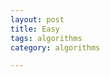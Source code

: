 ```yaml
---
layout: post
title: Easy
tags: algorithms
category: algorithms 

---
```



<script src="https://gist.github.com/selimslab/a476c0f7997f9b2463de4d2f2ddfa5f2.js"></script>
